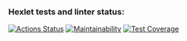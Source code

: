 ### Hexlet tests and linter status:
[![Actions Status](https://github.com/Zuy6/frontend-project-46/actions/workflows/hexlet-check.yml/badge.svg)](https://github.com/Zuy6/frontend-project-46/actions)
[![Maintainability](https://api.codeclimate.com/v1/badges/61c12de62f218256b95f/maintainability)](https://codeclimate.com/github/Zuy6/frontend-project-46/maintainability)
[![Test Coverage](https://api.codeclimate.com/v1/badges/61c12de62f218256b95f/test_coverage)](https://codeclimate.com/github/Zuy6/frontend-project-46/test_coverage)